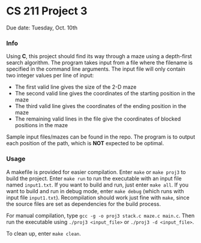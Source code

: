 # CS 211 Project 3

Due date: Tuesday, Oct. 10th

### Info
Using **C**, this project should find its way through a maze using a depth-first search algorithm. The program takes input from a file where the filename is specified in the command line arguments. The input file will only contain two integer values per line of input:

- The first valid line gives the size of the 2-D maze
- The second valid line gives the coordinates of the starting position in the maze
- The third valid line gives the coordinates of the ending position in the maze
- The remaining valid lines in the file give the coordinates of blocked positions in the maze

Sample input files/mazes can be found in the repo. The program is to output each position of the path, which is **NOT** expected to be optimal.

### Usage
A makefile is provided for easier compilation. Enter `make` or `make proj3` to build the project. Enter `make run` to run the executable with an input file named `input1.txt`. If you want to build and run, just enter `make all`. If you want to build and run in debug mode, enter `make debug` (which runs with input file `input1.txt`).
Recompilation should work just fine with `make`, since the source files are set as dependencies for the build process.

For manual compilation, type `gcc -g -o proj3 stack.c maze.c main.c`. Then run the executable using `./proj3 <input_file>` or `./proj3 -d <input_file>`.

To clean up, enter `make clean`.